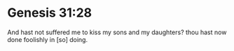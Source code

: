 # Genesis 31:28

And hast not suffered me to kiss my sons and my daughters? thou hast now done foolishly in [so] doing.